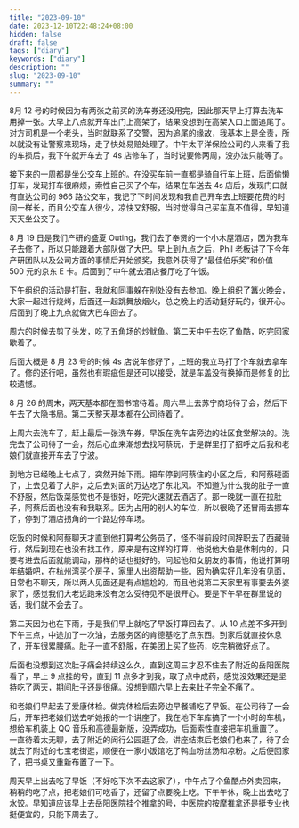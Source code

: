 ```yaml
---
title: "2023-09-10"
date: 2023-12-10T22:48:24+08:00
hidden: false
draft: false
tags: ["diary"]
keywords: ["diary"]
description: ""
slug: "2023-09-10"
summary: ""
---
```


8月 12 号的时候因为有两张之前买的洗车券还没用完，因此那天早上打算去洗车用掉一张。大早上八点就开车出门上高架了，结果没想到在高架入口上面追尾了。对方司机是一个老头，当时就联系了交警，因为追尾的缘故，我基本上是全责，所以就没有让警察来现场，走了快处易赔处理了。中午太平洋保险公司的人来看了我的车损后，我下午就开车去了 4s 店修车了，当时说要修两周，没办法只能等了。

接下来的一周都是坐公交车上班的。在没买车前一直都是骑自行车上班，后面偷懒打车，发现打车很麻烦，索性自己买了个车，结果在车送去 4s 店后，发现门口就有直达公司的 966 路公交车，我记了下时间发现和我自己开车去上班要花费的时间一样长，而且公交车人很少，凉快又舒服，当时觉得自己买车真不值得，早知道天天坐公交了。

8 月 19 日是我们产研的盛夏 Outing，我们去了奉贤的一个小木屋酒店，因为我车子去修了，所以只能跟着大部队做了大巴。早上到九点之后，Phil 老板讲了下今年产研团队以及公司方面的事情后开始颁奖，我意外获得了“最佳伯乐奖”和价值 500 元的京东 E 卡。后面到了中午就去酒店餐厅吃了午饭。

下午组织的活动是打鼓，我就和同事躲在别处没有去参加。晚上组织了篝火晚会，大家一起进行烧烤，后面还一起跳舞放烟火，总之晚上的活动挺好玩的，很开心。后面到了晚上九点就做大巴车回去了。

周六的时候去剪了头发，吃了五角场的炒鱿鱼。第二天中午去吃了鱼酷，吃完回家歇着了。

后面大概是 8 月 23 号的时候 4s 店说车修好了，上班的我立马打了个车就去拿车了。修的还行吧，虽然也有瑕疵但是还可以接受，就是车盖没有换掉而是修复的比较遗憾。

8 月 26 的周末，两天基本都在图书馆待着。周六早上去苏宁商场待了会，然后下午去了大隐书局。第二天整天基本都在公司待着了。

上周六去洗车了，赶上最后一张洗车券，早饭在洗车店旁边的社区食堂解决的。洗完去了公司待了一会，然后心血来潮想去找阿蔡玩，于是群里打了招呼之后我和老娘们就直接开车去了宁波。

到地方已经晚上七点了，突然开始下雨。把车停到阿蔡住的小区之后，和阿蔡碰面了，上去见着了大胖，之后去对面的万达吃了东北风。不知道为什么我的肚子一直不舒服，然后饭菜感觉也不是很好，吃完火速就去酒店了。那一晚就一直在拉肚子，阿蔡后面也没有和我联系。因为占用的别人的车位，所以很晚了还冒雨去挪车了，停到了酒店拐角的一个路边停车场。

吃饭的时候和阿蔡聊天才直到他打算考公务员了，怪不得前段时间辞职去了西藏骑行，然后到现在也没有找工作，原来是有这样的打算，他说他大伯是体制内的，只要考进去后面就能调动，那样的话也挺好的。问起他和女朋友的事情，他说打算明年结婚吧，在杭州湾买个房子，家里人出资帮助一些。因为确实好几年没有见面，日常也不聊天，所以两人见面还是有点尴尬的。而且他说第二天家里有事要去外婆家了，感觉我们大老远跑来没有怎么受待见不是很开心。要是下午早在群里说的话，我们就不会去了。

第二天因为也在下雨，于是我们早上就吃了早饭打算回去了。从 10 点差不多开到下午三点，中途加了一次油，去服务区的肯德基吃了点东西。到家后就直接休息了，开车很累腰痛。肚子一直不舒服，在美团上买了些药，吃完稍微好点了。

后面也没想到这次肚子痛会持续这么久，直到这周三才忍不住去了附近的岳阳医院看了，早上 9 点挂的号，直到 11 点多才到我，取了点中成药，感觉没效果还是坚持吃了两天，期间肚子还是很痛。没想到周六早上去来肚子完全不痛了。

和老娘们早起去了爱康体检。做完体检后去旁边早餐铺吃了早饭。在公司待了一会后，开车把老娘们送去听她报的一个讲座了。我在地下车库搞了一个小时的车机，想给车机装上 QQ  音乐和高德最新版，没弄成功，后面索性直接把车机重置了。一直待着太无聊，去了附近的闵行公园逛了会。讲座结束后老娘们也来了，待了会就去了附近的七宝老街逛，顺便在一家小饭馆吃了鸭血粉丝汤和凉粉。之后便回家了，把书桌又重新布置了一下。

周天早上出去吃了早饭（不好吃下次不去这家了），中午点了个鱼酷点外卖回来，稍稍的吃了点，把老娘们可吃香了，还留了点要晚上吃。下午午休，晚上出去吃了水饺。早知道应该早上去岳阳医院挂个推拿的号，中医院的按摩推拿还是挺专业也挺便宜的，只能下周去了。
